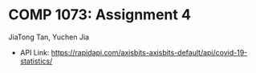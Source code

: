 # COMP 1073: Assignment 4
JiaTong Tan, Yuchen Jia
- API Link: https://rapidapi.com/axisbits-axisbits-default/api/covid-19-statistics/
